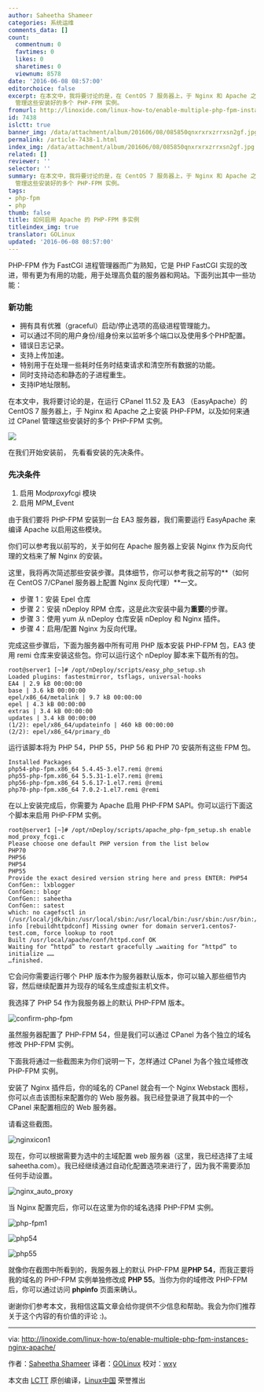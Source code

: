 ```yaml
---
author: Saheetha Shameer
categories: 系统运维
comments_data: []
count:
  commentnum: 0
  favtimes: 0
  likes: 0
  sharetimes: 0
  viewnum: 8578
date: '2016-06-08 08:57:00'
editorchoice: false
excerpt: 在本文中，我将要讨论的是，在 CentOS 7 服务器上，于 Nginx 和 Apache 之上安装 PHP-FPM，以及如何来通过 CPanel
  管理这些安装好的多个 PHP-FPM 实例。
fromurl: http://linoxide.com/linux-how-to/enable-multiple-php-fpm-instances-nginx-apache/
id: 7438
islctt: true
banner_img: /data/attachment/album/201606/08/085850qnxrxrxzrrxsn2gf.jpg
permalink: /article-7438-1.html
index_img: /data/attachment/album/201606/08/085850qnxrxrxzrrxsn2gf.jpg.thumb.jpg
related: []
reviewer: ''
selector: ''
summary: 在本文中，我将要讨论的是，在 CentOS 7 服务器上，于 Nginx 和 Apache 之上安装 PHP-FPM，以及如何来通过 CPanel
  管理这些安装好的多个 PHP-FPM 实例。
tags:
- php-fpm
- php
thumb: false
title: 如何启用 Apache 的 PHP-FPM 多实例
titleindex_img: true
translator: GOLinux
updated: '2016-06-08 08:57:00'
---
```


PHP-FPM 作为 FastCGI 进程管理器而广为熟知，它是 PHP FastCGI 实现的改进，带有更为有用的功能，用于处理高负载的服务器和网站。下面列出其中一些功能：


### 新功能


* 拥有具有优雅（graceful）启动/停止选项的高级进程管理能力。
* 可以通过不同的用户身份/组身份来以监听多个端口以及使用多个PHP配置。
* 错误日志记录。
* 支持上传加速。
* 特别用于在处理一些耗时任务时结束请求和清空所有数据的功能。
* 同时支持动态和静态的子进程重生。
* 支持IP地址限制。


在本文中，我将要讨论的是，在运行 CPanel 11.52 及 EA3 （EasyApache）的 CentOS 7 服务器上，于 Nginx 和 Apache 之上安装 PHP-FPM，以及如何来通过 CPanel 管理这些安装好的多个 PHP-FPM 实例。


![](/data/attachment/album/201606/08/085850qnxrxrxzrrxsn2gf.jpg)


在我们开始安装前， 先看看安装的先决条件。


### 先决条件


1. 启用 Mod*proxy*fcgi 模块
2. 启用 MPM\_Event


由于我们要将 PHP-FPM 安装到一台 EA3 服务器，我们需要运行 EasyApache 来编译 Apache 以启用这些模块。


你们可以参考我以前写的，关于如何在 Apache 服务器上安装 Nginx 作为反向代理的文档来了解 Nginx 的安装。


这里，我将再次简述那些安装步骤。具体细节，你可以参考我之前写的**（如何在 CentOS 7/CPanel 服务器上配置 Nginx 反向代理）**一文。


* 步骤 1：安装 Epel 仓库
* 步骤 2：安装 nDeploy RPM 仓库，这是此次安装中最为**重要**的步骤。
* 步骤 3：使用 yum 从 nDeploy 仓库安装 nDeploy 和 Nginx 插件。
* 步骤 4：启用/配置 Nginx 为反向代理。


完成这些步骤后，下面为服务器中所有可用 PHP 版本安装 PHP-FPM 包，EA3 使用 remi 仓库来安装这些包。你可以运行这个 nDeploy 脚本来下载所有的包。



```
root@server1 [~]# /opt/nDeploy/scripts/easy_php_setup.sh
Loaded plugins: fastestmirror, tsflags, universal-hooks
EA4 | 2.9 kB 00:00:00
base | 3.6 kB 00:00:00
epel/x86_64/metalink | 9.7 kB 00:00:00
epel | 4.3 kB 00:00:00
extras | 3.4 kB 00:00:00
updates | 3.4 kB 00:00:00
(1/2): epel/x86_64/updateinfo | 460 kB 00:00:00
(2/2): epel/x86_64/primary_db

```

运行该脚本将为 PHP 54，PHP 55，PHP 56 和 PHP 70 安装所有这些 FPM 包。



```
Installed Packages
php54-php-fpm.x86_64 5.4.45-3.el7.remi @remi
php55-php-fpm.x86_64 5.5.31-1.el7.remi @remi
php56-php-fpm.x86_64 5.6.17-1.el7.remi @remi
php70-php-fpm.x86_64 7.0.2-1.el7.remi @remi

```

在以上安装完成后，你需要为 Apache 启用 PHP-FPM SAPI。你可以运行下面这个脚本来启用 PHP-FPM 实例。



```
root@server1 [~]# /opt/nDeploy/scripts/apache_php-fpm_setup.sh enable
mod_proxy_fcgi.c
Please choose one default PHP version from the list below
PHP70
PHP56
PHP54
PHP55
Provide the exact desired version string here and press ENTER: PHP54
ConfGen:: lxblogger
ConfGen:: blogr
ConfGen:: saheetha
ConfGen:: satest
which: no cagefsctl in (/usr/local/jdk/bin:/usr/local/sbin:/usr/local/bin:/usr/sbin:/usr/bin:/usr/local/bin:/usr/X11R6/bin:/root/bin)
info [rebuildhttpdconf] Missing owner for domain server1.centos7-test.com, force lookup to root
Built /usr/local/apache/conf/httpd.conf OK
Waiting for “httpd” to restart gracefully …waiting for “httpd” to initialize ……
…finished.

```

它会问你需要运行哪个 PHP 版本作为服务器默认版本，你可以输入那些细节内容，然后继续配置并为现存的域名生成虚拟主机文件。


我选择了 PHP 54 作为我服务器上的默认 PHP-FPM 版本。


![confirm-php-fpm](/data/attachment/album/201606/08/085750z6brezhx2xd28p2b.png)


虽然服务器配置了 PHP-FPM 54，但是我们可以通过 CPanel 为各个独立的域名修改 PHP-FPM 实例。


下面我将通过一些截图来为你们说明一下，怎样通过 CPanel 为各个独立域修改 PHP-FPM 实例。


安装了 Nginx 插件后，你的域名的 CPanel 就会有一个 Nginx Webstack 图标，你可以点击该图标来配置你的 Web 服务器。我已经登录进了我其中的一个 CPanel 来配置相应的 Web 服务器。


请看这些截图。


 


![nginxicon1](/data/attachment/album/201606/08/085750yrdddzjc388u964p.png)


现在，你可以根据需要为选中的主域配置 web 服务器（这里，我已经选择了主域 saheetha.com）。我已经继续通过自动化配置选项来进行了，因为我不需要添加任何手动设置。


![nginx_auto_proxy](/data/attachment/album/201606/08/085751qggq2epeg5848pgh.png)


当 Nginx 配置完后，你可以在这里为你的域名选择 PHP-FPM 实例。


![php-fpm1](/data/attachment/album/201606/08/085752y1oh3ombwc9babdl.png)


![php54](/data/attachment/album/201606/08/085753vrrn9nnb92y8i6xx.png)


![php55](/data/attachment/album/201606/08/085753oe6l5fvfa6kqrf6m.png)


就像你在截图中所看到的，我服务器上的默认 PHP-FPM 是**PHP 54**，而我正要将我的域名的 PHP-FPM 实例单独修改成 **PHP 55**。当你为你的域修改 PHP-FPM 后，你可以通过访问 **phpinfo** 页面来确认。


谢谢你们参考本文，我相信这篇文章会给你提供不少信息和帮助。我会为你们推荐关于这个内容的有价值的评论 :)。




---


via: <http://linoxide.com/linux-how-to/enable-multiple-php-fpm-instances-nginx-apache/>


作者：[Saheetha Shameer](http://linoxide.com/author/saheethas/) 译者：[GOLinux](https://github.com/GOLinux) 校对：[wxy](https://github.com/wxy)


本文由 [LCTT](https://github.com/LCTT/TranslateProject) 原创编译，[Linux中国](https://linux.cn/) 荣誉推出